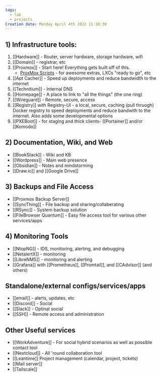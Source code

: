 ```yaml
---
tags:
  - lab
  - projects
Creation date: Monday April 4th 2022 11:18:30
---
```

## 1) Infrastructure tools:
1) [[Hardware]] - Router, server hardware, storage hardware, wifi
2) [[Domain]] - registrar, etc
3) [[Proxmox]] - Start here! Everything gets built off of this.
	- [ProxMox Scripts](https://community-scripts.github.io/ProxmoxVE/scripts) - for awesome extras, LXCs "ready to go", etc
4) [[Apt Cacher]] - Speed up deployments and reduce bandwidth to the internet
5) [[Technitium]] - Internal DNS
6) [[Homepage]] - A place to link to "all the things" (the one ring)
7) [[Wireguard]] - Remote, secure, access
8) [[Registry]] with Registry-UI - a local, secure, caching (pull thruogh) Docker registry to speed deployments and reduce bandwith to the internet. Also adds some developmental options
9) [[PXEBoot]] - for staging and thick clients- [[Portainer]] and/or [[Komodo]]
## 2) Documentation, Wiki, and Web
- [[BookStack]] - Wiki and KB
- [[Wordpress]] - Main web presence
- [[Obsidian]] - Notes and mindstorming
- [[Draw.io]] and [[Google Drive]]
## 3) Backups and File Access
- [[Proxmox Backup Server]]
- [[SyncThing]] - File backup and sharing/collaberating
- [[RSync]] - System backup solution
- [[FileBrowser Quantum]] - Easy file access tool for various other services/apps
## 4) Monitoring Tools
- [[NtopNG]] - IDS, monitoring, alerting, and debugging
- [[NetalertX]] - monitoring
- [[LibreNMS]] - monitoring and alerting
- [[Grafana]] with [[Prometheus]], [[Promtail]], and [[CAdvisor]] (and others)
## Standalone/external configs/services/apps
- [[email]] - alerts, updates, etc
- [[Discord]] - Social
- [[Slack]] - Optinal social
- [[SSH]] - Remote access and administration
## Other Useful services
- [[WorkAdventure]] - For social hybrid scenarios as well as possible contact tool
- [[Nextcloud]] - All 'round collaboration tool
- [[Leantime]] Project management (calendar, project, tickets)
- [[Mail server]]
- [[Tailscale]]